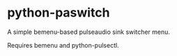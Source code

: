 # python-paswitch
A simple bemenu-based pulseaudio sink switcher menu.

Requires bemenu and python-pulsectl.
